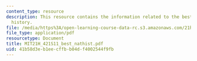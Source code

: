 ```yaml
---
content_type: resource
description: This resource contains the information related to the bestiary and natural
  history.
file: /media/https%3A/open-learning-course-data-rc.s3.amazonaws.com/21h-421-introduction-to-environmental-history-spring-2011/41b58d3eb1eecffbb04df4002544f9fb_MIT21H_421S11_best_nathist.pdf
file_type: application/pdf
resourcetype: Document
title: MIT21H_421S11_best_nathist.pdf
uid: 41b58d3e-b1ee-cffb-b04d-f4002544f9fb
---
```

